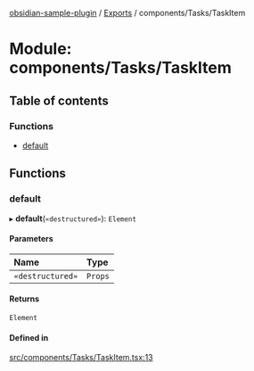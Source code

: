 [obsidian-sample-plugin](../README.md) / [Exports](../modules.md) / components/Tasks/TaskItem

# Module: components/Tasks/TaskItem

## Table of contents

### Functions

- [default](components_Tasks_TaskItem.md#default)

## Functions

### default

▸ **default**(`«destructured»`): `Element`

#### Parameters

| Name | Type |
| :------ | :------ |
| `«destructured»` | `Props` |

#### Returns

`Element`

#### Defined in

[src/components/Tasks/TaskItem.tsx:13](https://github.com/dromse/personal-grind-manager/blob/1abcd9e/src/components/Tasks/TaskItem.tsx#L13)
